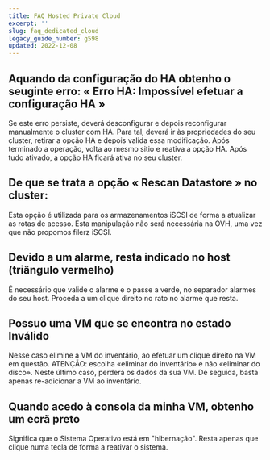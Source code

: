 ```yaml
---
title: FAQ Hosted Private Cloud
excerpt: ''
slug: faq_dedicated_cloud
legacy_guide_number: g598
updated: 2022-12-08
---
```



## Aquando da configuração do HA obtenho o seuginte erro: « Erro HA: Impossível efetuar a configuração HA »
Se este erro persiste, deverá desconfigurar e depois reconfigurar manualmente o cluster com HA. Para tal, deverá ir às propriedades do seu cluster, retirar a opção HA e depois valida essa modificação. Após terminado a operação, volta ao mesmo sitio e reativa a opção HA. Após tudo ativado, a opção HA ficará ativa no seu cluster.


## De que se trata a opção « Rescan Datastore » no cluster:
Esta opção é utilizada para os armazenamentos iSCSI de forma a atualizar as rotas de acesso.
Esta manipulação não será necessária na OVH, uma vez que não propomos filerz iSCSI.


## Devido a um alarme, resta indicado no host (triângulo vermelho)
É necessário que valide o alarme e o passe a verde, no separador alarmes do seu host. Proceda a um clique direito no rato no alarme que resta.


## Possuo uma VM que se encontra no estado Inválido
Nesse caso elimine a VM do inventário, ao efetuar um clique direito na VM em questão.
ATENÇÃO: escolha «eliminar do inventário» e não «eliminar do disco». Neste último caso, perderá os dados da sua VM.
De seguida, basta apenas re-adicionar a VM ao inventário.


## Quando acedo à consola da minha VM, obtenho um ecrã preto
Significa que o Sistema Operativo está em "hibernação". Resta apenas que clique numa tecla de forma a reativar o sistema.


